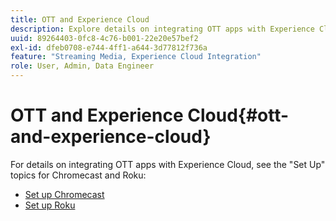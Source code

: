```yaml
---
title: OTT and Experience Cloud
description: Explore details on integrating OTT apps with Experience Cloud.
uuid: 89264403-0fc8-4c76-b001-22e20e57bef2
exl-id: dfeb0708-e744-4ff1-a644-3d77812f736a
feature: "Streaming Media, Experience Cloud Integration"
role: User, Admin, Data Engineer
---
```

# OTT and Experience Cloud{#ott-and-experience-cloud}

For details on integrating OTT apps with Experience Cloud, see the "Set Up" topics for Chromecast and Roku:

* [Set up Chromecast](/help/implementation/media-sdk/setup/set-up-chromecast.md)
* [Set up Roku](/help/implementation/media-sdk/setup/set-up-roku.md)
